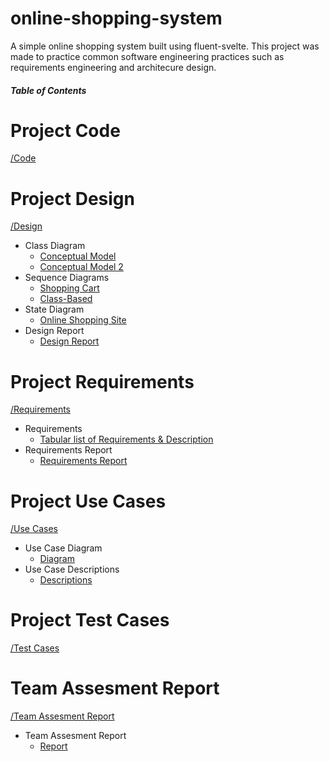 # online-shopping-system
A simple online shopping system built using fluent-svelte.
This project was made to practice common software engineering practices such as requirements engineering and architecure design.

##### Table of Contents  

# Project Code
[/Code](/Code)

# Project Design
[/Design](/Design)
  - Class Diagram
    - [Conceptual Model](/Design/Class%20model.pdf)
    - [Conceptual Model 2](/Design/Conceptual%20Model2.jpg)
  - Sequence Diagrams
    - [Shopping Cart](/Design/Cart-Management-Sequence-Diagram.pdf)
    - [Class-Based](/Design/Sequence%20Diagram%20Final1.jpg)
  - State Diagram
    - [Online Shopping Site](/Design/State%20Diagram%20-%20Payment.jpg)
  - Design Report
    - [Design Report](/Design/Design%20Review%20Report.pdf)

# Project Requirements
[/Requirements](/Requirements)
  - Requirements
    - [Tabular list of Requirements & Description](/Requirements/Tabular%20List%20of%20Requirements.pdf)
  - Requirements Report
    - [Requirements Report](/Requirements/Requirement%20Report.pdf)

# Project Use Cases
[/Use Cases](/Use%20Cases)
  - Use Case Diagram
    - [Diagram](/Use%20Cases/Requirement20%Diagram20%+20%Use20%Case1.jpg)
  - Use Case Descriptions
    - [Descriptions](/Use%20Cases/Requirement%20Report.pdf)

# Project Test Cases
[/Test Cases](/Test%20Case)

# Team Assesment Report
[/Team Assesment Report](/Team%20Assesment%20Report)
  - Team Assesment Report
    - [Report](/Team%20Assesment%20Report/Tabular%20List%20of%20Requirements.pdf)
